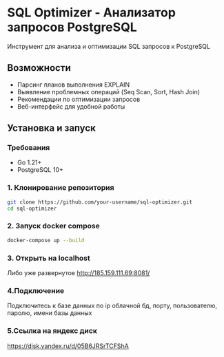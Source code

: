 # SQL Optimizer - Анализатор запросов PostgreSQL

Инструмент для анализа и оптимизации SQL запросов к PostgreSQL

## Возможности

- Парсинг планов выполнения EXPLAIN
- Выявление проблемных операций (Seq Scan, Sort, Hash Join)
- Рекомендации по оптимизации запросов
- Веб-интерфейс для удобной работы

## Установка и запуск

### Требования
- Go 1.21+
- PostgreSQL 10+

### 1. Клонирование репозитория
```bash
git clone https://github.com/your-username/sql-optimizer.git
cd sql-optimizer
```
### 2. Запуск docker compose
```bash
docker-compose up --build
```
### 3. Открыть на localhost
Либо уже развернутое http://185.159.111.69:8081/

### 4.Подключение
Подключитесь к базе данных по ip облачной бд, порту, пользователю, паролю, имени базы данных

### 5.Ссылка на яндекс диск
https://disk.yandex.ru/d/05B6JRSrTCFShA


